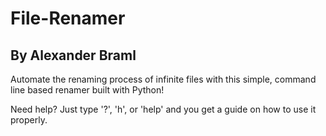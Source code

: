 # File-Renamer

## By Alexander Braml

Automate the renaming process of infinite files with this simple, command line based renamer built with Python!

Need help? Just type '?', 'h', or 'help' and you get a guide on how to use it properly.
